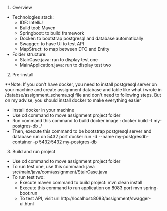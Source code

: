 1. Overview
- Technologies stack:
  + IDE: IntelliJ
  + Build tool: Maven
  + Springboot: to build framework
  + Docker: to bootstrap postgresql and database automatically
  + Swagger: to have UI to test API
  + MapStruct: to map between DTO and Entity
- Folder structure:
  + StairCase.java: run to display test one
  + MainApplication.java: run to display test two
2. Pre-install

**Note: If you don't have docker, you need to install postgresql server on your machine 
and create assignment database and table like what i wrote in /databse/assignment_schema.sql file
and don't need to following steps. But on my advise, you should install docker to make everything easier
- Install docker in your machine
- Use cd command to move assignment project folder
- Run command this command to build docker image :
docker build -t my-postgres-db ./
- Then, execute this command to be bootstrap postgresql server and database run on 5432 port
docker run -d --name my-postgresdb-container -p 5432:5432 my-postgres-db
3. Build and run project
- Use cd command to move assignment project folder
- To run test one, use this command: java src/main/java/com/assignment/StairCase.java
- To run test two:
  + Execute maven command to build project:
  mvn clean install
  + Execute this command to run application on 8083 port
  mvn spring-boot:run
  + To test API, visit url http://localhost:8083/assignment/swagger-ui.html

